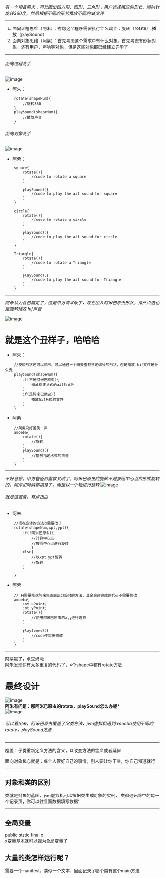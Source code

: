 *有一个项目需求：可以画出四方形、圆形、三角形；用户选择相应的形状，顺时针旋转360度，然后根据不同的形状播放不同的aif文件*

---

1. 面向过程思维（阿朱）：考虑这个程序需要执行什么动作：旋转（rotate）,播放（playSound）
2. 面向对象思维（阿紫）：首先考虑这个需求中有什么对象，首先考虑有形状对象，还有用户，声响等对象，但是这些对象都已经建立完毕了

---
###### 面向过程高手
![image](https://timgsa.baidu.com/timg?image&quality=80&size=b9999_10000&sec=1518200068995&di=43046d287a84301ce725050a2f44d4b5&imgtype=0&src=http%3A%2F%2Fimg2.dwstatic.com%2Fwebgame%2F1312%2F251206632950%2F251206633194.jpg)
- 阿朱：
```
    rotate(shapeNum){
        //旋转360
    }
    playSound(shapeNum){
        //播放声音
    }
```
###### 面向对象高手
![image](http://05.imgmini.eastday.com/mobile/20160519/20160519172614_361953d7e0ff5d790d5d39e10d7eb48d_1.jpeg)
- 阿紫：

```
    square{
        rotate(){
            //code to rotate a square
        }    
        
        playSound(){
            //code to play the aif sound for square
        }
    }
```

```
    circle{
        rotate(){
            //code to rotate a circle
        }
        
        playSound(){
            //code to play the aif sound for circle
        }
    }
```

```
    Triangle{
        rotate(){
            //code to rotate a Triangle
        }
        
        playSound(){
            //code to play the aif sound for Triangle
        }
    }
```

---
*阿朱认为自己赢定了，但是甲方需求改了，现在加入阿米巴原虫形状，用户点选也是旋转播放.hif声音*


![image](https://gss2.bdstatic.com/9fo3dSag_xI4khGkpoWK1HF6hhy/baike/c0%3Dbaike92%2C5%2C5%2C92%2C30/sign=9a6e04dd730e0cf3b4fa46a96b2f997a/9358d109b3de9c82db6450406d81800a18d843ff.jpg)
# 就是这个丑样子，哈哈哈
- 阿朱：

```
    //旋转形状还可以使用，可以通过一个码表查找特定编号的形状，但是播放.hif文件是什么鬼
    playSound(shapeNum){
        if(不是阿米巴原虫){
            播放指定格式的aif的文件
        }
        if(是阿米巴原虫){
            播放hif格式的文件
        }
    }
```
- 阿紫

```
    //阿紫只好苦笑一声
    amoeba{
        rotate(){
            //旋转
        }
        playSound(){
            //播放指定格式的声音
        }
    }
```

---
*不好意思，甲方爸爸的需求又改了，阿米巴原虫的旋转不是按照中心点的形式旋转的，阿朱和阿紫都搞错了，而是以一个轴进行旋转*
![image](http://img1.3lian.com/2015/w4/37/d/126.jpg)
###### 就是这酱紫，有点扭曲
- 阿朱

```
    //现在旋转的方法也需要改了
    rotate(shapeNum,xpt,ypt){
        if(!阿米巴原虫){
            //计算中心点
            //按照中心点进行旋转
            }
        else{
            //以xpt,ypt旋转
            //旋转
        }
        
    }
```
- 阿紫

```
    // 只需要修改阿米巴原虫部分旋转的方法，其余编译完成的代码不需要修改
    amoeba{
        int xPoint;
        int yPoint;
        rotate(){
            //使用阿米巴原虫的x,y进行选抓
        }
        
        playSound(){
            //code不需要修改
        }
    }
```

---
阿紫赢了，求豆妈哋  
阿朱发现你有太多重复的代码了，4个shape中都有rotate方法
# 最终设计
![image](https://thumbnail0.baidupcs.com/thumbnail/0fec3dc29cea930d909918b5241e18e8?fid=4128578276-250528-1104213305959447&time=1518228000&rt=sh&sign=FDTAER-DCb740ccc5511e5e8fedcff06b081203-xXS9azQPPM78ivu1mL6KbkQBLq8%3D&expires=8h&chkv=0&chkbd=0&chkpc=&dp-logid=938092231216212746&dp-callid=0&size=c710_u400&quality=100&vuk=-&ft=video)  
**阿朱有问题：那阿米巴原虫的rotate，playSound怎么办呢?**  
![image](https://thumbnail0.baidupcs.com/thumbnail/c582b94adc7ef8f912ad4227fa14b9ea?fid=4128578276-250528-379221541768829&time=1518228000&rt=sh&sign=FDTAER-DCb740ccc5511e5e8fedcff06b081203-jLgTHlcZQfFGV2OLda1ZQJQbKs8%3D&expires=8h&chkv=0&chkbd=0&chkpc=&dp-logid=938211645375851623&dp-callid=0&size=c710_u400&quality=100&vuk=-&ft=video)  
###### 可以看出来，阿米巴原虫覆盖了父类方法，jvm虚拟机遇到amoeba使用不同的rotate，playSound方法
---
覆盖：子类重新定义方法的含义，以改变方法的含义或者延伸

面向对象核心就是：每个人管好自己的事情，别人要让你干啥，你自己知道就行

---
## 对象和类的区别
类就是对象的蓝图，jvm虚拟机可以根据类生成对象的实例， 类似通讯簿中的每一个记录页，你可以往里面数据填写数据‘

---
## 全局变量
public static final x  
x变量基本就可以视为全局变量了
## 大量的类怎样运行呢？
需要一个manifest，类似一个文本，里面记录了哪个类有这个main方法
